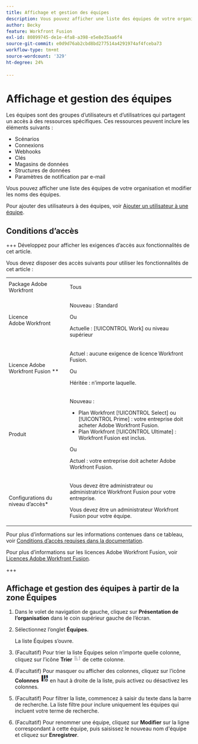 ```yaml
---
title: Affichage et gestion des équipes
description: Vous pouvez afficher une liste des équipes de votre organisation et modifier les noms des équipes.
author: Becky
feature: Workfront Fusion
exl-id: 80899745-de1e-4fa8-a398-e5e8e35aa6f4
source-git-commit: e0d9d76ab2cbd8bd277514a4291974af4fceba73
workflow-type: tm+mt
source-wordcount: '329'
ht-degree: 24%

---
```


# Affichage et gestion des équipes

Les équipes sont des groupes d’utilisateurs et d’utilisatrices qui partagent un accès à des ressources spécifiques. Ces ressources peuvent inclure les éléments suivants :

* Scénarios
* Connexions
* Webhooks
* Clés
* Magasins de données
* Structures de données
* Paramètres de notification par e-mail

Vous pouvez afficher une liste des équipes de votre organisation et modifier les noms des équipes.

Pour ajouter des utilisateurs à des équipes, voir [Ajouter un utilisateur à une équipe](/help/workfront-fusion/set-up-and-manage-workfront-fusion/set-up-and-manage-orgs-and-teams/set-up-orgs-teams-and-users/add-a-user-to-a-team.md).

## Conditions d’accès

+++ Développez pour afficher les exigences d’accès aux fonctionnalités de cet article.

Vous devez disposer des accès suivants pour utiliser les fonctionnalités de cet article :

<table style="table-layout:auto">
 <col> 
 <col> 
 <tbody> 
  <tr> 
   <td role="rowheader">Package Adobe Workfront</td> 
   <td> <p>Tous</p> </td> 
  </tr> 
  <tr data-mc-conditions=""> 
   <td role="rowheader">Licence Adobe Workfront</td> 
   <td> <p>Nouveau : Standard</p><p>Ou</p><p>Actuelle : [!UICONTROL Work] ou niveau supérieur</p> </td> 
  </tr> 
  <tr> 
   <td role="rowheader">Licence Adobe Workfront Fusion **</td> 
   <td>
   <p>Actuel : aucune exigence de licence Workfront Fusion.</p>
   <p>Ou</p>
   <p>Héritée : n’importe laquelle. </p>
   </td> 
  </tr> 
  <tr> 
   <td role="rowheader">Produit</td> 
   <td>
   <p>Nouveau :</p> <ul><li>Plan Workfront [!UICONTROL Select] ou [!UICONTROL Prime] : votre entreprise doit acheter Adobe Workfront Fusion.</li><li>Plan Workfront [!UICONTROL Ultimate] : Workfront Fusion est inclus.</li></ul>
   <p>Ou</p>
   <p>Actuel : votre entreprise doit acheter Adobe Workfront Fusion.</p>
   </td> 
  </tr>
  <tr data-mc-conditions=""> 
   <td role="rowheader">Configurations du niveau d’accès*</td> 
   <td> 
     <p>Vous devez être administrateur ou administratrice Workfront Fusion pour votre entreprise.</p>
     <p>Vous devez être un administrateur Workfront Fusion pour votre équipe.</p>
   </td> 
  </tr> 
   </td> 
  </tr> 
 </tbody> 
</table>

Pour plus d’informations sur les informations contenues dans ce tableau, voir [Conditions d’accès requises dans la documentation](/help/workfront-fusion/references/licenses-and-roles/access-level-requirements-in-documentation.md).

Pour plus d’informations sur les licences Adobe Workfront Fusion, voir [Licences Adobe Workfront Fusion](/help/workfront-fusion/set-up-and-manage-workfront-fusion/licensing-operations-overview/license-automation-vs-integration.md).

+++

## Affichage et gestion des équipes à partir de la zone Équipes

1. Dans le volet de navigation de gauche, cliquez sur **Présentation de l’organisation** dans le coin supérieur gauche de l’écran.
1. Sélectionnez l’onglet **Équipes**.

   La liste Équipes s’ouvre.

1. (Facultatif) Pour trier la liste Équipes selon n’importe quelle colonne, cliquez sur l’icône **Trier** ![Icône Trier](assets/sort-icon.png) de cette colonne.
1. (Facultatif) Pour masquer ou afficher des colonnes, cliquez sur l’icône **Colonnes** ![Icône Colonnes](assets/columns-icon.png) en haut à droite de la liste, puis activez ou désactivez les colonnes.
1. (Facultatif) Pour filtrer la liste, commencez à saisir du texte dans la barre de recherche. La liste filtre pour inclure uniquement les équipes qui incluent votre terme de recherche.
1. (Facultatif) Pour renommer une équipe, cliquez sur **Modifier** sur la ligne correspondant à cette équipe, puis saisissez le nouveau nom d&#39;équipe et cliquez sur **Enregistrer**.
